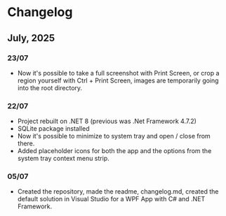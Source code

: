 # Changelog

## July, 2025
### 23/07
- Now it's possible to take a full screenshot with Print Screen, or crop a region yourself with Ctrl + Print Screen, images are temporarily going into the root directory.
### 22/07
- Project rebuilt on .NET 8 (previous was .Net Framework 4.7.2)
- SQLite package installed
- Now it's possible to minimize to system tray and open / close from there.
- Added placeholder icons for both the app and the options from the system tray context menu strip.
### 05/07 
- Created the repository, made the readme, changelog.md, created the default solution in Visual Studio for a WPF App with C# and .NET Framework.